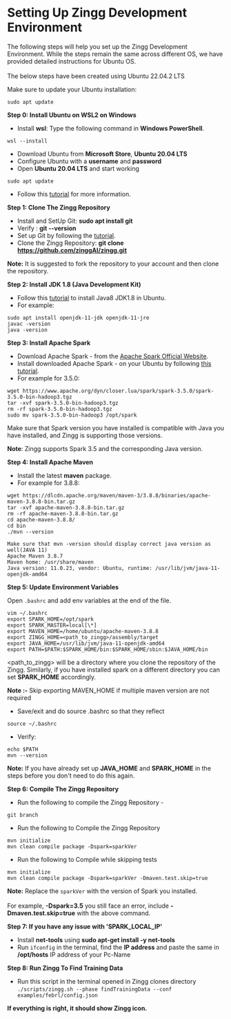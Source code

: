# Setting Up Zingg Development Environment

The following steps will help you set up the Zingg Development Environment. While the steps remain the same across different OS, we have provided detailed instructions for Ubuntu OS. \
\
The below steps have been created using Ubuntu 22.04.2 LTS

Make sure to update your Ubuntu installation:

`sudo apt update`

**Step 0: Install Ubuntu on WSL2 on Windows**

* Install **wsl**: Type the following command in **Windows PowerShell**.

```
wsl --install
```

* Download Ubuntu from **Microsoft Store**, **Ubuntu 20.04 LTS**
* Configure Ubuntu with a **username** and **password**
* Open **Ubuntu 20.04 LTS** and start working

```
sudo apt update
```

* Follow this [tutorial](https://ubuntu.com/tutorials/install-ubuntu-on-wsl2-on-windows-10#1-overview) for more information.

**Step 1: Clone The Zingg Repository**

* Install and SetUp Git: **sudo apt install git**
* Verify : **git --version**
* Set up Git by following the [tutorial](https://www.digitalocean.com/community/tutorials/how-to-install-git-on-ubuntu-20-04).
* Clone the Zingg Repository: **git clone https://github.com/zinggAI/zingg.git**

**Note:** It is suggested to fork the repository to your account and then clone the repository.

**Step 2: Install JDK 1.8 (Java Development Kit)**

* Follow this [tutorial](https://linuxize.com/post/install-java-on-ubuntu-20-04/) to install Java8 JDK1.8 in Ubuntu.
* For example:

```
sudo apt install openjdk-11-jdk openjdk-11-jre
javac -version
java -version
```

**Step 3: Install Apache Spark**

* Download Apache Spark - from the [Apache Spark Official Website](https://spark.apache.org/downloads.html).
* Install downloaded Apache Spark - on your Ubuntu by following [this tutorial](https://computingforgeeks.com/how-to-install-apache-spark-on-ubuntu-debian/).
* For example for 3.5.0:

```
wget https://www.apache.org/dyn/closer.lua/spark/spark-3.5.0/spark-3.5.0-bin-hadoop3.tgz
tar -xvf spark-3.5.0-bin-hadoop3.tgz
rm -rf spark-3.5.0-bin-hadoop3.tgz
sudo mv spark-3.5.0-bin-hadoop3 /opt/spark
```

Make sure that Spark version you have installed is compatible with Java you have installed, and Zingg is supporting those versions.

**Note**: Zingg supports Spark 3.5 and the corresponding Java version.

**Step 4: Install Apache Maven**

* Install the latest **maven** package.
* For example for 3.8.8:

```
wget https://dlcdn.apache.org/maven/maven-3/3.8.8/binaries/apache-maven-3.8.8-bin.tar.gz
tar -xvf apache-maven-3.8.8-bin.tar.gz 
rm -rf apache-maven-3.8.8-bin.tar.gz 
cd apache-maven-3.8.8/
cd bin
./mvn --version

Make sure that mvn -version should display correct java version as well(JAVA 11)
Apache Maven 3.8.7
Maven home: /usr/share/maven
Java version: 11.0.23, vendor: Ubuntu, runtime: /usr/lib/jvm/java-11-openjdk-amd64
```

**Step 5: Update Environment Variables**

Open `.bashrc` and add env variables at the end of the file.

```
vim ~/.bashrc
export SPARK_HOME=/opt/spark
export SPARK_MASTER=local[\*]
export MAVEN_HOME=/home/ubuntu/apache-maven-3.8.8
export ZINGG_HOME=<path_to_zingg>/assembly/target
export JAVA_HOME=/usr/lib/jvm/java-11-openjdk-amd64
export PATH=$PATH:$SPARK_HOME/bin:$SPARK_HOME/sbin:$JAVA_HOME/bin

```
\<path\_to\_zingg> will be a directory where you clone the repository of the Zingg. Similarly, if you have installed spark on a different directory you can set **SPARK\_HOME** accordingly.

**Note :-** Skip exporting MAVEN_HOME if multiple maven version are not required

* Save/exit and do source .bashrc so that they reflect
```
source ~/.bashrc
```

* Verify:
```
echo $PATH
mvn --version

```

**Note:** If you have already set up **JAVA\_HOME** and **SPARK\_HOME** in the steps before you don't need to do this again.

**Step 6: Compile The Zingg Repository**

* Run the following to compile the Zingg Repository -

```
git branch

```

* Run the following to Compile the Zingg Repository
```
mvn initialize
mvn clean compile package -Dspark=sparkVer
```

* Run the following to Compile while skipping tests
```
mvn initialize
mvn clean compile package -Dspark=sparkVer -Dmaven.test.skip=true
```

**Note:** Replace the `sparkVer` with the version of Spark you installed. \
\
For example, **-Dspark=3.5** you still face an error, include **-Dmaven.test.skip=true** with the above command.


**Step 7: If you have any issue with 'SPARK\_LOCAL\_IP'**

* Install **net-tools** using **sudo apt-get install -y net-tools**
* Run `ifconfig` in the terminal, find the **IP address** and paste the same in **/opt/hosts** IP address of your Pc-Name

**Step 8: Run Zingg To Find Training Data**

* Run this script in the terminal opened in Zingg clones directory `./scripts/zingg.sh --phase findTrainingData --conf examples/febrl/config.json`

**If everything is right, it should show Zingg icon.**
